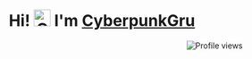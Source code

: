 <h1 align="center">Hi! <img src="https://media.giphy.com/media/hvRJCLFzcasrR4ia7z/giphy.gif" width="30" alt="CyberpunkGru"> I'm <a href="https://github.com/CyberpunkGru" color="white" target="_blank">CyberpunkGru</a></h1>
 <img src="https://gpvc.arturio.dev/CyberpunkGru" alt="Profile views" align='right'/> 
 <a href="https://github.com/CyberpunkGru/CyberpunkGru/"> </a>
<br/>
